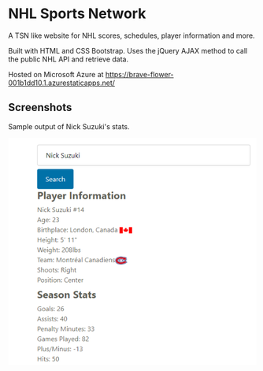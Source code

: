 # NHL Sports Network

A TSN like website for NHL scores, schedules, player information and more.

Built with HTML and CSS Bootstrap. Uses the jQuery AJAX method to call the public NHL API and retrieve data.

Hosted on Microsoft Azure at https://brave-flower-001b1dd10.1.azurestaticapps.net/

## Screenshots

Sample output of Nick Suzuki's stats.

![Sample screenshot showing Nick Suzuki's stats.](/splashscreen.PNG?raw=true)



